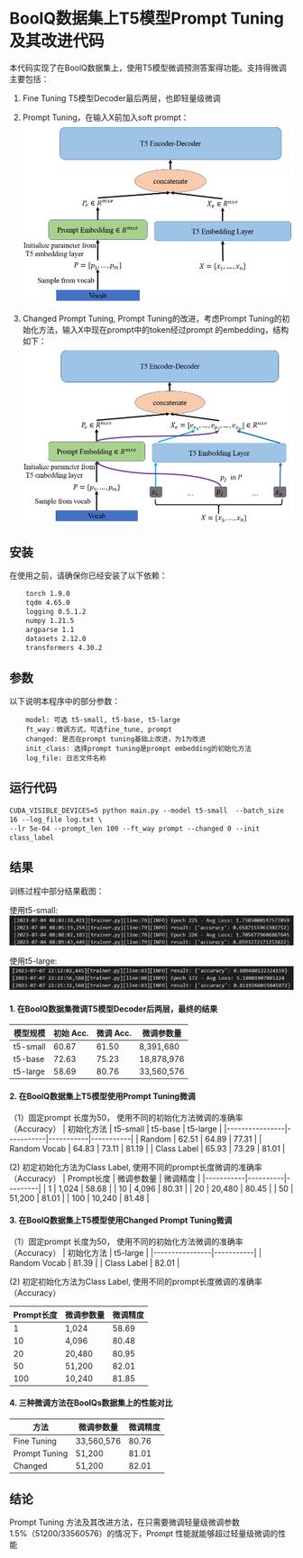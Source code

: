 # BoolQ数据集上T5模型Prompt Tuning及其改进代码

本代码实现了在BoolQ数据集上，使用T5模型微调预测答案得功能。支持得微调主要包括：

1. Fine Tuning T5模型Decoder最后两层，也即轻量级微调

2. Prompt Tuning，在输入X前加入soft prompt：
![1](./image/prompt-tuning.png)


3. Changed Prompt Tuning, Prompt Tuning的改进，考虑Prompt Tuning的初始化方法，输入X中现在prompt中的token经过prompt 的embedding，结构如下：
![2](./image/changed-prompt-tuning.png)

## 安装

在使用之前，请确保你已经安装了以下依赖：

```
    torch 1.9.0
    tqdm 4.65.0
    logging 0.5.1.2
    numpy 1.21.5
    argparse 1.1
    datasets 2.12.0
    transformers 4.30.2
```

## 参数

以下说明本程序中的部分参数：
```
    model: 可选 t5-small, t5-base, t5-large
    ft_way：微调方式，可选fine_tune, prompt
    changed: 是否在prompt tuning基础上改进，为1为改进
    init_class: 选择prompt tuning是prompt embedding的初始化方法
    log_file: 日志文件名称
```

## 运行代码

```
CUDA_VISIBLE_DEVICES=5 python main.py --model t5-small  --batch_size 16 --log_file log.txt \
--lr 5e-04 --prompt_len 100 --ft_way prompt --changed 0 --init class_label
```


## 结果

训练过程中部分结果截图：

使用t5-small:
![3](./image/result1.png)

使用t5-large:
![4](./image/result2.png)


#### 1. 在BoolQ数据集微调T5模型Decoder后两层，最终的结果

| 模型规模   | 初始 Acc. | 微调 Acc. | 微调参数量 |
|-----------|---------|---------|-----------|
| t5-small  | 60.67   | 61.50   | 8,391,680 |
| t5-base   | 72.63   | 75.23   | 18,878,976 |
| t5-large  | 58.69   | 80.76   | 33,560,576 |


#### 2. 在BoolQ数据集上T5模型使用Prompt Tuning微调
（1）固定prompt 长度为50， 使用不同的初始化方法微调的准确率（Accuracy）
| 初始化方法     | t5-small  | t5-base   | t5-large  |
|----------------|-----------|-----------|-----------|
| Random         | 62.51     | 64.89     | 77.31     |
| Random Vocab   | 64.83     | 73.11     | 81.19     |
| Class Label    | 65.93     | 73.29     | 81.01     |


(2) 初定初始化方法为Class Label, 使用不同的prompt长度微调的准确率（Accuracy）
| Prompt长度 | 微调参数量 | 微调精度 |
|-----------|----------|---------|
| 1         | 1,024    | 58.68   |
| 10        | 4,096    | 80.31   |
| 20        | 20,480   | 80.45   |
| 50        | 51,200   | 81.01   |
| 100       | 10,240   | 81.48   |


#### 3. 在BoolQ数据集上T5模型使用Changed Prompt Tuning微调
（1）固定prompt 长度为50， 使用不同的初始化方法微调的准确率（Accuracy）
| 初始化方法     | t5-large  |
|----------------|-----------|
| Random Vocab   | 81.39     |
| Class Label    | 82.01     |

(2) 初定初始化方法为Class Label, 使用不同的prompt长度微调的准确率（Accuracy）

| Prompt长度 | 微调参数量 | 微调精度 |
|-----------|----------|---------|
| 1         | 1,024    | 58.69   |
| 10        | 4,096    | 80.48   |
| 20        | 20,480   | 80.95   |
| 50        | 51,200   | 82.01   |
| 100       | 10,240   | 81.85   |

#### 4. 三种微调方法在BoolQs数据集上的性能对比
| 方法          | 微调参数量 | 微调精度 |
|--------------|----------|---------|
| Fine Tuning  | 33,560,576 | 80.76   |
| Prompt Tuning | 51,200   | 81.01   |
| Changed      | 51,200   | 82.01   |

## 结论
Prompt Tuning 方法及其改进方法，在只需要微调轻量级微调参数 1.5%（51200/33560576）的情况下，Prompt 性能就能够超过轻量级微调的性能